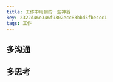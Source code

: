 ```yaml
---
title: 工作中用到的一些神器
key: 2322d46e346f9302ecc83bbd5fbeccc1
tags: 工作
---
```


<!--more-->

## 多沟通

## 多思考

